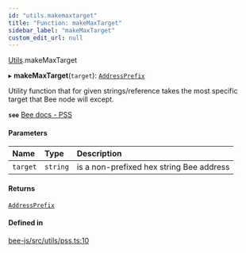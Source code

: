 ```yaml
---
id: "utils.makemaxtarget"
title: "Function: makeMaxTarget"
sidebar_label: "makeMaxTarget"
custom_edit_url: null
---
```


[Utils](../modules/utils.md).makeMaxTarget

▸ **makeMaxTarget**(`target`): [`AddressPrefix`](../types/addressprefix.md)

Utility function that for given strings/reference takes the most specific
target that Bee node will except.

**`see`** [Bee docs - PSS](https://docs.ethswarm.org/docs/dapps-on-swarm/pss)

#### Parameters

| Name | Type | Description |
| :------ | :------ | :------ |
| `target` | `string` | is a non-prefixed hex string Bee address |

#### Returns

[`AddressPrefix`](../types/addressprefix.md)

#### Defined in

[bee-js/src/utils/pss.ts:10](https://github.com/ethersphere/bee-js/blob/5b112bf/src/utils/pss.ts#L10)

